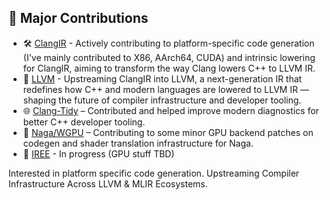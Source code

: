 
## 🔧 Major Contributions
- 🛠 [ClangIR](https://github.com/llvm/clangir/pulls?q=is%3Aopen%2Cclosed+is%3Apr+author%3ARiverDave+) - Actively contributing to platform-specific code generation (I've mainly contributed to X86, AArch64, CUDA) and intrinsic lowering for ClangIR, aiming to transform the way Clang lowers C++ to LLVM IR.
- 🐉 [LLVM](https://github.com/llvm/llvm-project/pulls?q=sort%3Aupdated-desc+is%3Apr+author%3ARiverDave+label%3AClangIR) - Upstreaming ClangIR into LLVM, a next-generation IR that redefines how C++ and modern languages are lowered to LLVM IR — shaping the future of compiler infrastructure and developer tooling.
- 🌐 [Clang-Tidy](https://github.com/llvm/llvm-project/pulls?q=is%3Apr+author%3ARiverDave+is%3Aclosed) –  Contributed and helped improve modern diagnostics for better C++ developer tooling.
- 🦀 [Naga/WGPU](https://github.com/gfx-rs/wgpu/pull/8432) – Contributing to some minor GPU backend patches on codegen and shader translation infrastructure for Naga.
- 👻 [IREE](https://github.com/iree-org/iree/pulls?q=is%3Apr+author%3ARiverDave) - In progress (GPU stuff TBD)

Interested in platform specific code generation. Upstreaming Compiler Infrastructure Across LLVM & MLIR Ecosystems.

